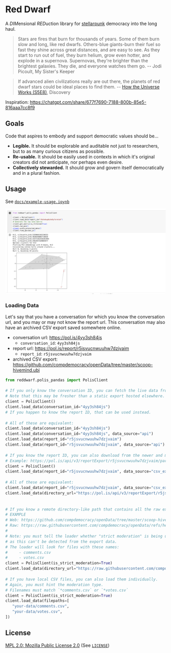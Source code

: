 # Red Dwarf

A <em>DIM</em>ensional <em>RED</em>uction library for [stellarpunk][] democracy into the long haul.

> Stars are fires that burn for thousands of years. Some of them burn slow and
> long, like red dwarfs. Others-blue giants-burn their fuel so fast they shine
> across great distances, and are easy to see. As they start to run out of
> fuel, they burn helium, grow even hotter, and explode in a supernova.
> Supernovas, they're brighter than the brightest galaxies. They die, and
> everyone watches them go. -- Jodi Picoult, My Sister's Keeper

> If advanced alien civilizations really are out there, the planets of red
> dwarf stars could be ideal places to find them. -- [How the Universe Works
> (S5E8)](https://youtu.be/3Lq-mI6lgmA?t=375), Discovery

Inspiration: https://chatgpt.com/share/677f7690-7188-800b-85e5-816aaa7cc8f9

## Goals

Code that aspires to embody and support democratic values should be...

- **Legible.** It should be explorable and auditable not just to researchers, but to as many curious citizens as possible.
- **Re-usable.** It should be easily used in contexts in which it's original creators did not anticipate, nor perhaps even desire.
- **Collectively stewarded.** It should grow and govern itself democratically and in a plural fashion.

## Usage

See [`docs/example-usage.ipynb`][notebook]

[![screen of the sample jupyter notebook](/docs/notebook-screenshot.png)][notebook]

### Loading Data

Let's say that you have a conversation for which you know the conversation url, and you may or may not know the report url. This conversation may also have an archived CSV export saved somewhere online.

- conversation url: https://pol.is/4yy3sh84js
   - `conversation_id`: `4yy3sh84js`
- report url: https://pol.is/report/r5jsvucnwuuhw7dzjvaim
   - `report_id`: `r5jsvucnwuuhw7dzjvaim`
- archived CSV export: https://github.com/compdemocracy/openData/tree/master/scoop-hivemind.ubi

```py
from reddwarf.polis_pandas import PolisClient

# If you only know the conversation ID, you can fetch the live data from the Polis APIs.
# Note that this may be fresher than a static export hosted elsewhere.
client = PolisClient()
client.load_data(conversation_id="4yy3sh84js")
# If you happen to know the report ID, that can be used instead.

# All of these are equivalent:
client.load_data(conversation_id="4yy3sh84js")
client.load_data(conversation_id="4yy3sh84js", data_source="api")
client.load_data(report_id="r5jsvucnwuuhw7dzjvaim")
client.load_data(report_id="r5jsvucnwuuhw7dzjvaim", data_source="api")

# If you know the report ID, you can also download from the newer and more official CSV export API endpoint:
# Example: https://pol.is/api/v3/reportExport/r5jsvucnwuuhw7dzjvaim/participant-votes.csv
client = PolisClient()
client.load_data(report_id="r5jsvucnwuuhw7dzjvaim", data_source="csv_export")

# All of these are equivalent:
client.load_data(report_id="r5jsvucnwuuhw7dzjvaim", data_source="csv_export")
client.load_data(directory_url="https://pol.is/api/v3/reportExport/r5jsvucnwuuhw7dzjvaim/")


# If you know a remote directory-like path that contains all the raw export files, you can use that.
# EXAMPLE
# Web: https://github.com/compdemocracy/openData/tree/master/scoop-hivemind.ubi
# Raw: https://raw.githubusercontent.com/compdemocracy/openData/refs/heads/master/scoop-hivemind.ubi/
#
# Note: you must tell the loader whether "strict moderation" is being used,
# as this can't be detected from the export data.
# The loader will look for files with these names:
#     - comments.csv
#     - votes.csv
client = PolisClient(is_strict_moderation=True)
client.load_data(directory_url="https://raw.githubusercontent.com/compdemocracy/openData/refs/heads/master/scoop-hivemind.ubi/")

# If you have local CSV files, you can also load them individually.
# Again, you must hint the moderation type.
# Filenames must match `*comments.csv` or `*votes.csv`
client = PolisClient(is_strict_moderation=True)
client.load_data(filepaths=[
   "your-data/comments.csv",
   "your-data/votes.csv",
])
```

## License

[MPL 2.0: Mozilla Public License 2.0][mplv2] (See [`LICENSE`][])

<!-- Links -->
   [stellarpunk]: https://www.youtube.com/watch?v=opnkQVZrhAw
   [notebook]: /docs/example-usage.ipynb
   [MPLv2]: https://choosealicense.com/licenses/mpl-2.0/
   [`LICENSE`]: /LICENSE
